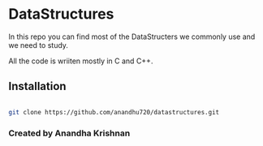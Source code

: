 # DataStructures

In this repo you can find most of the DataStructers we commonly use and we need to study.

All the code is wriiten mostly in C and C++.

## Installation

```bash

git clone https://github.com/anandhu720/datastructures.git

```


### Created by Anandha Krishnan 

